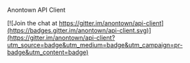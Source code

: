 Anontown API Client

[![Join the chat at https://gitter.im/anontown/api-client](https://badges.gitter.im/anontown/api-client.svg)](https://gitter.im/anontown/api-client?utm_source=badge&utm_medium=badge&utm_campaign=pr-badge&utm_content=badge)
